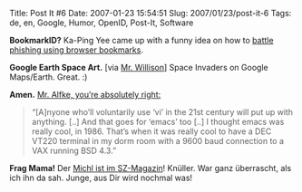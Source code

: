 Title: Post It #6
Date: 2007-01-23 15:54:51
Slug: 2007/01/23/post-it-6
Tags: de, en, Google, Humor, OpenID, Post-It, Software


**BookmarkID?** Ka-Ping Yee came up with a funny idea on how to [battle phishing using browser bookmarks][1].

**Google Earth Space Art.** [via [Mr. Willison][2]] Space Invaders on Google Maps/Earth. Great. :)

**Amen.** [Mr. Alfke, you’re absolutely right:][3]

> “[A]nyone who’ll voluntarily use ‘vi’ in the 21st century will put up with
anything. [..] And that goes for ‘emacs’ too [..] I thought emacs was really
cool, in 1986. That’s when it was really cool to have a DEC VT220 terminal in
my dorm room with a 9600 baud connection to a VAX running BSD 4.3.”

**Frag Mama!** Der [Michl ist im SZ-Magazin][4]! Knüller. War ganz überrascht, als ich ihn da sah. Junge, aus Dir wird nochmal was!

   [1]: http://usablesecurity.com/2007/01/20/phishing-and-openid/
   [2]: http://simonwillison.net/2007/Jan/22/space/
   [3]: http://mooseyard.com/Jens/2007/01/in-which-i-think-about-java-again-but-only-for-a-moment/
   [4]: http://tinyurl.com/yru5hw
